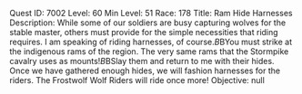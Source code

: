 Quest ID: 7002
Level: 60
Min Level: 51
Race: 178
Title: Ram Hide Harnesses
Description: While some of our soldiers are busy capturing wolves for the stable master, others must provide for the simple necessities that riding requires. I am speaking of riding harnesses, of course.$B$BYou must strike at the indigenous rams of the region. The very same rams that the Stormpike cavalry uses as mounts!$B$BSlay them and return to me with their hides. Once we have gathered enough hides, we will fashion harnesses for the riders. The Frostwolf Wolf Riders will ride once more!
Objective: null

